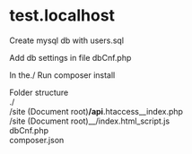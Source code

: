 # test.localhost
Create mysql db with users.sql

Add db settings in file dbCnf.php

In the./ Run composer install


Folder structure  
./  
/site (Document root)__/api__.htaccess__index.php  
/site (Document root)__/index.html_script.js  
dbCnf.php  
composer.json 
